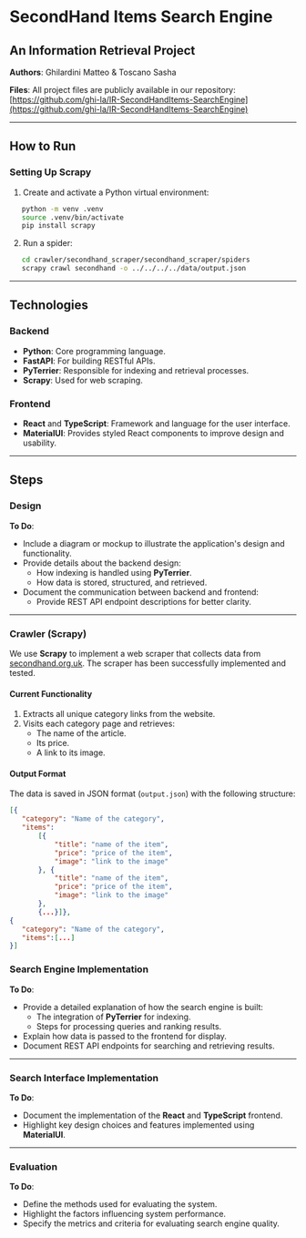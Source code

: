 # SecondHand Items Search Engine

## An Information Retrieval Project

**Authors**: Ghilardini Matteo & Toscano Sasha

**Files**: All project files are publicly available in our repository: [https://github.com/ghi-la/IR-SecondHandItems-SearchEngine](https://github.com/ghi-la/IR-SecondHandItems-SearchEngine)

---

## How to Run

### Setting Up Scrapy

1. Create and activate a Python virtual environment:

```bash
   python -m venv .venv
   source .venv/bin/activate
   pip install scrapy
```

2. Run a spider:

```bash
   cd crawler/secondhand_scraper/secondhand_scraper/spiders 
   scrapy crawl secondhand -o ../../../../data/output.json
```

---

## Technologies

### Backend

- **Python**: Core programming language.
- **FastAPI**: For building RESTful APIs.
- **PyTerrier**: Responsible for indexing and retrieval processes.
- **Scrapy**: Used for web scraping.

### Frontend

- **React** and **TypeScript**: Framework and language for the user interface.
- **MaterialUI**: Provides styled React components to improve design and usability.

---

## Steps

### Design

**To Do**:

- Include a diagram or mockup to illustrate the application's design and functionality.
- Provide details about the backend design:
  - How indexing is handled using **PyTerrier**.
  - How data is stored, structured, and retrieved.
- Document the communication between backend and frontend:
  - Provide REST API endpoint descriptions for better clarity.

---

### Crawler (Scrapy)

We use **Scrapy** to implement a web scraper that collects data from [secondhand.org.uk](https://www.secondhand.org.uk). The scraper has been successfully implemented and tested.

#### Current Functionality

1. Extracts all unique category links from the website.
2. Visits each category page and retrieves:
   - The name of the article.
   - Its price.
   - A link to its image.

#### Output Format

The data is saved in JSON format (`output.json`) with the following structure:

 ``` json
[{
    "category": "Name of the category", 
    "items": 
        [{
            "title": "name of the item", 
            "price": "price of the item", 
            "image": "link to the image"
        }, {
            "title": "name of the item", 
            "price": "price of the item", 
            "image": "link to the image"
        }, 
        {...}]},
{
    "category": "Name of the category", 
    "items":[...]
}]
 ```

### Search Engine Implementation

**To Do**:

- Provide a detailed explanation of how the search engine is built:
  - The integration of **PyTerrier** for indexing.
  - Steps for processing queries and ranking results.
- Explain how data is passed to the frontend for display.
- Document REST API endpoints for searching and retrieving results.

---

### Search Interface Implementation

**To Do**:

- Document the implementation of the **React** and **TypeScript** frontend.
- Highlight key design choices and features implemented using **MaterialUI**.

---

### Evaluation

**To Do**:

- Define the methods used for evaluating the system.
- Highlight the factors influencing system performance.
- Specify the metrics and criteria for evaluating search engine quality.
